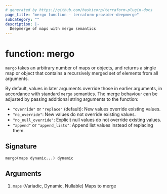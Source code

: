 ```yaml
---
# generated by https://github.com/hashicorp/terraform-plugin-docs
page_title: "mergo function - terraform-provider-deepmerge"
subcategory: ""
description: |-
  Deepmerge of maps with mergo semantics
---
```


# function: mergo

`mergo` takes an arbitrary number of maps or objects, and returns a single map or object that contains a recursively merged set of elements from all arguments.

By default, values in later arguments override those in earlier arguments, in accordance with standard `mergo` semantics. The merge behaviour can be adjusted by passing additional string arguments to the function:

* `"override"` or `"replace"` (default): New values override existing values.
* `"no_override"`: New values do not override existing values.
* `"no_null_override"`: Explicit null values do not override existing values.
* `"append"` or `"append_lists"`: Append list values instead of replacing them.



## Signature

<!-- signature generated by tfplugindocs -->
```text
mergo(maps dynamic...) dynamic
```

## Arguments

<!-- arguments generated by tfplugindocs -->

<!-- variadic argument generated by tfplugindocs -->
1. `maps` (Variadic, Dynamic, Nullable) Maps to merge
